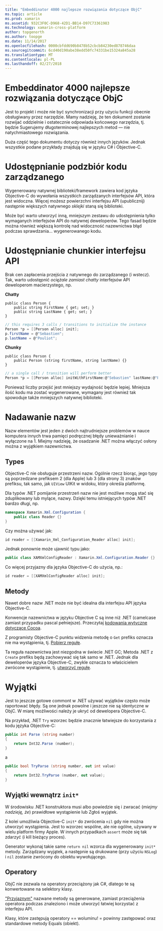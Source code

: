 ```yaml
---
title: "Embeddinator 4000 najlepsze rozwiązania dotyczące ObjC"
ms.topic: article
ms.prod: xamarin
ms.assetid: 932C3F0C-D968-42D1-BB14-D97C73361983
ms.technology: xamarin-cross-platform
author: topgenorth
ms.author: toopge
ms.date: 11/14/2017
ms.openlocfilehash: 0000cbfdd690b8478b52cbcb84230ed878746daa
ms.sourcegitcommit: 6cd40d190abe38edd50fc74331be15324a845a28
ms.translationtype: MT
ms.contentlocale: pl-PL
ms.lasthandoff: 02/27/2018
---
```

# <a name="embeddinator-4000-best-practices-for-objc"></a>Embeddinator 4000 najlepsze rozwiązania dotyczące ObjC

Jest to projekt i może nie być synchronizacji przy użyciu funkcji obecnie obsługiwany przez narzędzie. Mamy nadzieję, że ten dokument zostanie rozwijać oddzielnie i ostatecznie odpowiada końcowego narzędzia, tj. będzie Sugerujemy długoterminowej najlepszych metod — nie natychmiastowego rozwiązania.

Duża część tego dokumentu dotyczy również innych języków. Jednak wszystkie podane przykłady znajdują się w języku C# i Objective-C.


# <a name="exposing-a-subset-of-the-managed-code"></a>Udostępnianie podzbiór kodu zarządzanego

Wygenerowany natywnej biblioteki/framework zawiera kod języka Objective-C do wywołania wszystkich zarządzanych interfejsów API, która jest widoczna. Więcej możesz powierzchni interfejsu API (upublicznij) następnie większych natywnego _sklejki_ staną się biblioteki.

Może być warto utworzyć inną, mniejszym zestawu do udostępnienia tylko wymaganych interfejsów API do natywnej deweloperów. Tego fasad będzie można również większą kontrolę nad widoczność nazewnictwa błąd podczas sprawdzania... wygenerowanego kodu.


# <a name="exposing-a-chunkier-api"></a>Udostępnianie chunkier interfejsu API

Brak cen zapłacenia przejścia z natywnego do zarządzanego (i wstecz). Tak, warto udostępnić _ociężale zamiast chatty_ interfejsów API deweloperom macierzystego, np.

**Chatty**
```
public class Person {
    public string FirstName { get; set; }
    public string LastName { get; set; }
}
```

```csharp
// this requires 3 calls / transitions to initialize the instance
Person *p = [[Person alloc] init];
p.firstName = @"Sebastien";
p.lastName = @"Pouliot";
```

**Chunky**
```
public class Person {
    public Person (string firstName, string lastName) {}
}
```

```csharp
// a single call / transition will perform better
Person *p = [[Person alloc] initWithFirstName:@"Sebastien" lastName:@"Pouliot"];
```

Ponieważ liczby przejść jest mniejszy wydajność będzie lepiej. Mniejsza ilość kodu ma zostać wygenerowane, wymagany jest również tak spowoduje także mniejszych natywnej biblioteki.


# <a name="naming"></a>Nadawanie nazw

Nazw elementów jest jeden z dwóch najtrudniejsze problemów w nauce komputera innych trwa pamięci podręcznej błędy unieważnianie i wyłączone na 1. Miejmy nadzieję, że osadzanie .NET można włączyć osłony można z wyjątkiem nazewnictwa.

## <a name="types"></a>Types

Objective-C nie obsługuje przestrzeni nazw. Ogólnie rzecz biorąc, jego typy są poprzedzane prefiksem 2 (dla Apple) lub 3 (dla strony 3) znaków prefiksu, tak samo, jak `UIView` UIKit w widoku, który określa platformę.

Dla typów .NET pomijanie przestrzeń nazw nie jest możliwe mogą stać się zduplikowany lub mylące, nazwy. Dzięki temu istniejących typów .NET bardzo długi, np.

```csharp
namespace Xamarin.Xml.Configuration {
    public class Reader {}
}
```

Czy można używać jak:

```csharp
id reader = [[Xamarin_Xml_Configuration_Reader alloc] init];
```

Jednak ponownie może ujawnić typu jako:

```csharp
public class XAMXmlConfigReader : Xamarin.Xml.Configuration.Reader {}
```

Co więcej przyjazny dla języka Objective-C do użycia, np.:

```csharp
id reader = [[XAMXmlConfigReader alloc] init];
```

## <a name="methods"></a>Metody

Nawet dobre nazw .NET może nie być idealna dla interfejsu API języka Objective-C.

Konwencje nazewnictwa w języku Objective C są inne niż .NET (camelcase zamiast przypadku pascal pełniejsze).
Przeczytaj [kodowania wytyczne dotyczące Cocoa](https://developer.apple.com/library/content/documentation/Cocoa/Conceptual/CodingGuidelines/Articles/NamingMethods.html#//apple_ref/doc/uid/20001282-BCIGIJJF).

Z programisty Objective-C punktu widzenia metodę o `Get` prefiks oznacza nie ma wystąpienia, tj. [Pobierz regułę](https://developer.apple.com/library/content/documentation/CoreFoundation/Conceptual/CFMemoryMgmt/Concepts/Ownership.html#//apple_ref/doc/uid/20001148-SW1).

Ta reguła nazewnictwa jest niezgodna w świecie .NET GC; Metoda .NET z `Create` prefiks będą zachowywać się tak samo w .NET. Jednak dla deweloperów języka Objective-C, zwykle oznacza to właścicielem zwrócone wystąpienie, tj. [utworzyć regułę](https://developer.apple.com/library/content/documentation/CoreFoundation/Conceptual/CFMemoryMgmt/Concepts/Ownership.html#//apple_ref/doc/uid/20001148-103029).

# <a name="exceptions"></a>Wyjątki

Jest to jeszcze gotowe commont w .NET używać wyjątków często może raportować błędy. Są one jednak powolne i jeszcze nie są identyczne w ObjC. W miarę możliwości należy je ukryć od dewelopera Objective-C.

Na przykład, .NET `Try` wzorzec będzie znacznie łatwiejsze do korzystania z kodu języka Objective-C:

```csharp
public int Parse (string number)
{
    return Int32.Parse (number);
}
```

a

```csharp
public bool TryParse (string number, out int value)
{
    return Int32.TryParse (number, out value);
}
```

## <a name="exceptions-inside-init"></a>Wyjątki wewnątrz `init*`

W środowisku .NET konstruktora musi albo powiedzie się i zwracać (_miejmy nadzieję, że_) prawidłowe wystąpienie lub Zgłoś wyjątek.

Z kolei umożliwia Objective-C `init*` do zwrócenia `nil` gdy nie można utworzyć wystąpienia. Jest to wzorzec wspólne, ale nie ogólne, używany w wielu platform firmy Apple. W innych przypadkach `assert` może się tak zdarzyć (i kill bieżący proces).

Generator wykonaj takie same `return nil` wzorca dla wygenerowany `init*` metody. Zarządzany wyjątek, a następnie są drukowane (przy użyciu `NSLog`) i `nil` zostanie zwrócony do obiektu wywołującego.

## <a name="operators"></a>Operatory

ObjC nie zezwala na operatory przeciążony jak C#, dlatego te są konwertowane na selektory klasy.

["Przyjaznym"](https://msdn.microsoft.com/en-us/library/ms229032(v=vs.110).aspx) nazwane metody są generowane, zamiast przeciążenia operatora podczas znaleziono i może utworzyć łatwiej korzystać z interfejsu API.

Klasy, które zastępują operatory == woluminu! = powinny zastępować oraz standardowe metody Equals (obiekt).
